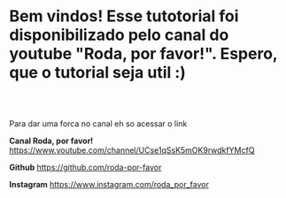 # Bem vindos! Esse tutotorial foi disponibilizado pelo canal do youtube "Roda, por favor!". Espero, que o tutorial seja util :)

<br/>
<br/>

Para dar uma forca no canal eh so acessar o link 


**Canal Roda, por favor!** https://www.youtube.com/channel/UCse1qSsK5mOK9rwdkfYMcfQ




**Github** https://github.com/roda-por-favor




**Instagram** https://www.instagram.com/roda_por_favor
